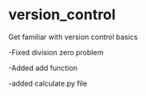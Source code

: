 # version_control
Get familiar with version control basics

-Fixed division zero problem

-Added add function

-added calculate.py file
